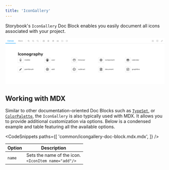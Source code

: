 ```yaml
---
title: 'IconGallery'
---
```


Storybook's `IconGallery` Doc Block enables you easily document all icons associated with your project.

![Storybook gallery icon doc block](./doc-block-icon-gallery-optimized.png)

## Working with MDX

Similar to other documentation-oriented Doc Blocks such as [`TypeSet`](./doc-block-typeset.md), or [`ColorPalette`](./doc-block-colorpalette.md), the `IconGallery` is also typically used with MDX. It allows you to provide additional customization via options. Below is a condensed example and table featuring all the available options.

<!-- prettier-ignore-start -->

<CodeSnippets
  paths={[
    'common/icongallery-doc-block.mdx.mdx',
  ]}
/>

<!-- prettier-ignore-end -->

| Option | Description                                               |
| ------ | --------------------------------------------------------- |
| `name` | Sets the name of the icon. <br/> `<IconItem name="add"/>` |